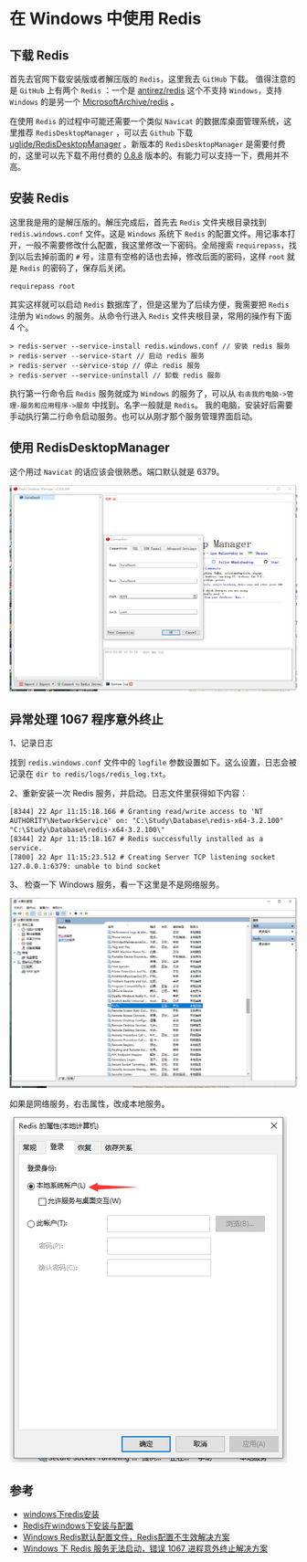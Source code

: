 # 在 Windows 中使用 Redis

## 下载 Redis

首先去官网下载安装版或者解压版的 `Redis`，这里我去 `GitHub` 下载。
值得注意的是 `GitHub` 上有两个 `Redis` ：一个是 [antirez/redis](https://github.com/antirez/redis) 这个不支持 `Windows`，支持 `Windows` 的是另一个 [MicrosoftArchive/redis](https://github.com/MicrosoftArchive/redis) 。

在使用 `Redis` 的过程中可能还需要一个类似 `Navicat` 的数据库桌面管理系统，这里推荐 `RedisDesktopManager` ，可以去 `Github` 下载 [uglide/RedisDesktopManager](https://github.com/uglide/RedisDesktopManager) 。新版本的 `RedisDesktopManager` 是需要付费的，这里可以先下载不用付费的 [0.8.8](https://github.com/uglide/RedisDesktopManager/releases/tag/0.8.8) 版本的。有能力可以支持一下，费用并不高。

## 安装 Redis

这里我是用的是解压版的。解压完成后，首先去 `Redis` 文件夹根目录找到 `redis.windows.conf` 文件。这是 `Windows` 系统下 `Redis` 的配置文件。用记事本打开，一般不需要修改什么配置，我这里修改一下密码。全局搜索 `requirepass`，找到以后去掉前面的 `#` 号，注意有空格的话也去掉，修改后面的密码，这样 `root` 就是 `Redis` 的密码了，保存后关闭。

```
requirepass root
```

其实这样就可以启动 `Redis` 数据库了，但是这里为了后续方便，我需要把 `Redis` 注册为 `Windows` 的服务。从命令行进入 `Redis` 文件夹根目录，常用的操作有下面 4 个。

```
> redis-server --service-install redis.windows.conf // 安装 redis 服务
> redis-server --service-start // 启动 redis 服务 
> redis-server --service-stop // 停止 redis 服务
> redis-server --service-uninstall // 卸载 redis 服务
```

执行第一行命令后 `Redis` 服务就成为 `Windows` 的服务了，可以从 `右击我的电脑->管理-服务和应用程序->服务` 中找到。名字一般就是 `Redis`。
我的电脑，安装好后需要手动执行第二行命令启动服务。也可以从刚才那个服务管理界面启动。

## 使用 RedisDesktopManager

这个用过 `Navicat` 的话应该会很熟悉。端口默认就是 6379。

![p01](.\images\redis-windows\p01.png)

## 异常处理 1067 程序意外终止

1、记录日志

找到 `redis.windows.conf` 文件中的 `logfile` 参数设置如下。这么设置，日志会被记录在 `dir to redis/logs/redis_log.txt`。

2、重新安装一次 Redis 服务，并启动。日志文件里获得如下内容：

```
[8344] 22 Apr 11:15:18.166 # Granting read/write access to 'NT AUTHORITY\NetworkService' on: "C:\Study\Database\redis-x64-3.2.100" "C:\Study\Database\redis-x64-3.2.100\" 
[8344] 22 Apr 11:15:18.167 # Redis successfully installed as a service.
[7800] 22 Apr 11:15:23.512 # Creating Server TCP listening socket 127.0.0.1:6379: unable to bind socket
```

3、 检查一下 Windows 服务，看一下这里是不是网络服务。

![p02](.\images\redis-windows\p02.png)

如果是网络服务，右击属性，改成本地服务。

![p03](.\images\redis-windows\p03.png)

## 参考

- [windows下redis安装](https://blog.csdn.net/u012343297/article/details/78839063)
- [Redis在windows下安装与配置](https://www.cnblogs.com/lezhifang/p/7027903.html)
- [Windows Redis默认配置文件，Redis配置不生效解决方案](https://www.cnblogs.com/fanshuyao/p/7193299.html)
- [Windows 下 Redis 服务无法启动，错误 1067 进程意外终止解决方案](https://blog.csdn.net/maxsky/article/details/79775118)
